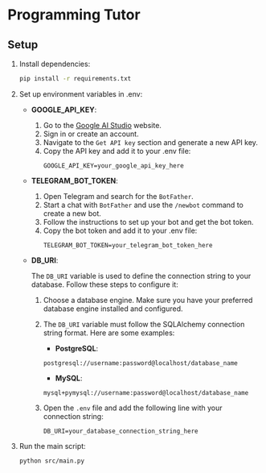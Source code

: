# Programming Tutor

## Setup

1. Install dependencies:
    ```sh
    pip install -r requirements.txt
    ```

2. Set up environment variables in .env:
    - **GOOGLE_API_KEY**:
        1. Go to the [Google AI Studio](https://aistudio.google.com) website.
        2. Sign in or create an account.
        3. Navigate to the `Get API key` section and generate a new API key.
        4. Copy the API key and add it to your .env file:
            ```plaintext
            GOOGLE_API_KEY=your_google_api_key_here
            ```
    - **TELEGRAM_BOT_TOKEN**:
        1. Open Telegram and search for the `BotFather`.
        2. Start a chat with `BotFather` and use the `/newbot` command to create a new bot.
        3. Follow the instructions to set up your bot and get the bot token.
        4. Copy the bot token and add it to your .env file:
            ```plaintext
            TELEGRAM_BOT_TOKEN=your_telegram_bot_token_here
            ```
    - **DB_URI**: 
    
        The `DB_URI` variable is used to define the connection string to your database. Follow these steps to configure it:

        1. Choose a database engine. Make sure you have your preferred database engine installed and configured.

        2. The `DB_URI` variable must follow the SQLAlchemy connection string format. Here are some examples:

            - **PostgreSQL**:
            ```plaintext
            postgresql://username:password@localhost/database_name
            ```

            - **MySQL**:
            ```plaintext
            mysql+pymysql://username:password@localhost/database_name
            ```

        3. Open the `.env` file and add the following line with your connection string:
            ```plaintext
            DB_URI=your_database_connection_string_here
            ```


3. Run the main script:
    ```sh
    python src/main.py
    ```
